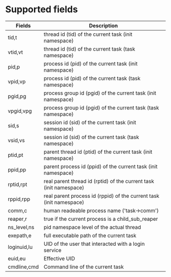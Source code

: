 # Supported fields

| Fields      | Description                                                         |
| ----------- | ------------------------------------------------------------------- |
| tid,t       | thread id (tid) of the current task (init namespace)                |
| vtid,vt     | thread id (tid) of the current task (task namespace)                |
| pid,p       | process id (pid) of the current task (init namespace)               |
| vpid,vp     | process id (pid) of the current task (task namespace)               |
| pgid,pg     | process group id (pgid) of the current task (init namespace)        |
| vpgid,vpg   | process group id (pgid) of the current task (task namespace)        |
| sid,s       | session id (sid) of the current task (init namespace)               |
| vsid,vs     | session id (sid) of the current task (task namespace)               |
| ptid,pt     | parent thread id (ptid) of the current task (init namespace)        |
| ppid,pp     | parent process id (ppid) of the current task (init namespace)       |
| rptid,rpt   | real parent thread id (rptid) of the current task (init namespace)  |
| rppid,rpp   | real parent process id (rppid) of the current task (init namespace) |
| comm,c      | human readeable process name ('task->comm')                         |
| reaper,r    | true if the current process is a child_sub_reaper                   |
| ns_level,ns | pid namespace level of the actual thread                            |
| exepath,e   | full executable path of the current task                            |
| loginuid,lu | UID of the user that interacted with a login service                |
| euid,eu     | Effective UID                                                       |
| cmdline,cmd | Command line of the current task                                    |
